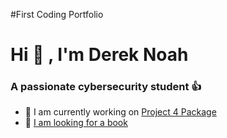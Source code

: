 #First Coding Portfolio
<h1 allign="center"> Hi 👋 , I'm Derek Noah </h1>
<h3 allign="center"> A passionate cybersecurity student 👍 </h3>

- 🦾 I am currently working on [Project 4 Package](https://github.com/dereknoah123/Project-4.git)
- 📖 [I am looking for a book](https://github.com/dereknoah123/Project-4/blob/ad3edde73a0fb12fb3ee893377421f8573ade659/src/Book.java)

